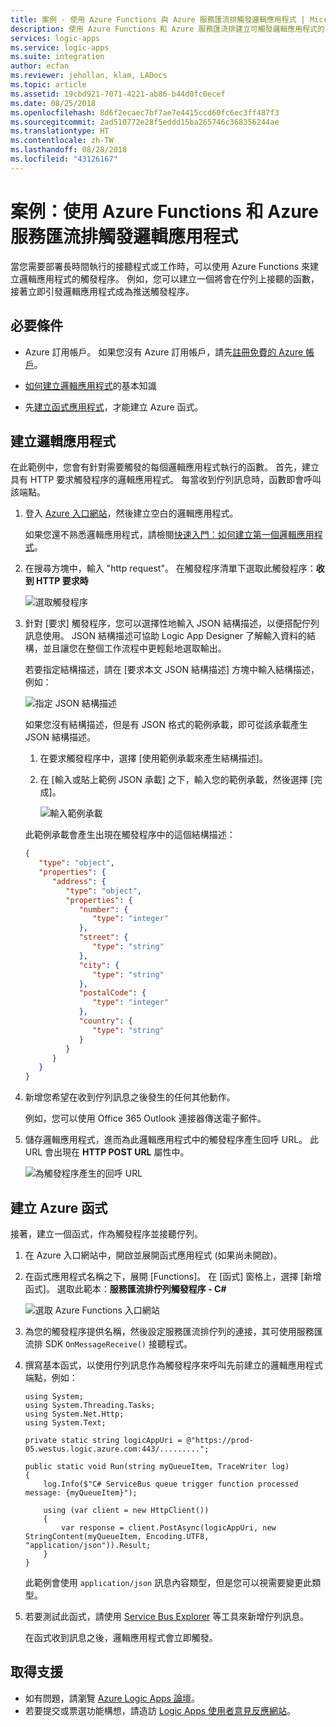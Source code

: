 ```yaml
---
title: 案例 - 使用 Azure Functions 與 Azure 服務匯流排觸發邏輯應用程式 | Microsoft Docs
description: 使用 Azure Functions 和 Azure 服務匯流排建立可觸發邏輯應用程式的函式
services: logic-apps
ms.service: logic-apps
ms.suite: integration
author: ecfan
ms.reviewer: jehollan, klam, LADocs
ms.topic: article
ms.assetid: 19cbd921-7071-4221-ab86-b44d0fc0ecef
ms.date: 08/25/2018
ms.openlocfilehash: 8d6f2ecaec7bf7ae7e4415ccd60fc6ec3ff487f3
ms.sourcegitcommit: 2ad510772e28f5eddd15ba265746c368356244ae
ms.translationtype: HT
ms.contentlocale: zh-TW
ms.lasthandoff: 08/28/2018
ms.locfileid: "43126167"
---
```

# <a name="scenario-trigger-logic-apps-with-azure-functions-and-azure-service-bus"></a>案例：使用 Azure Functions 和 Azure 服務匯流排觸發邏輯應用程式

當您需要部署長時間執行的接聽程式或工作時，可以使用 Azure Functions 來建立邏輯應用程式的觸發程序。 例如，您可以建立一個將會在佇列上接聽的函數，接著立即引發邏輯應用程式成為推送觸發程序。

## <a name="prerequisites"></a>必要條件

* Azure 訂用帳戶。 如果您沒有 Azure 訂用帳戶，請先<a href="https://azure.microsoft.com/free/" target="_blank">註冊免費的 Azure 帳戶</a>。 

* [如何建立邏輯應用程式](../logic-apps/quickstart-create-first-logic-app-workflow.md)的基本知識 

* 先[建立函式應用程式](../azure-functions/functions-create-function-app-portal.md)，才能建立 Azure 函式。

## <a name="create-logic-app"></a>建立邏輯應用程式

在此範例中，您會有針對需要觸發的每個邏輯應用程式執行的函數。 首先，建立具有 HTTP 要求觸發程序的邏輯應用程式。 每當收到佇列訊息時，函數即會呼叫該端點。  

1. 登入 [Azure 入口網站](https://portal.azure.com)，然後建立空白的邏輯應用程式。 

   如果您還不熟悉邏輯應用程式，請檢閱[快速入門：如何建立第一個邏輯應用程式](../logic-apps/quickstart-create-first-logic-app-workflow.md)。

1. 在搜尋方塊中，輸入 "http request"。 在觸發程序清單下選取此觸發程序：**收到 HTTP 要求時**

   ![選取觸發程序](./media/logic-apps-scenario-function-sb-trigger/when-http-request-received-trigger.png)

1. 針對 [要求] 觸發程序，您可以選擇性地輸入 JSON 結構描述，以便搭配佇列訊息使用。 JSON 結構描述可協助 Logic App Designer 了解輸入資料的結構，並且讓您在整個工作流程中更輕鬆地選取輸出。 

   若要指定結構描述，請在 [要求本文 JSON 結構描述] 方塊中輸入結構描述，例如： 

   ![指定 JSON 結構描述](./media/logic-apps-scenario-function-sb-trigger/when-http-request-received-trigger-schema.png)

   如果您沒有結構描述，但是有 JSON 格式的範例承載，即可從該承載產生 JSON 結構描述。

   1. 在要求觸發程序中，選擇 [使用範例承載來產生結構描述]。

   1. 在 [輸入或貼上範例 JSON 承載] 之下，輸入您的範例承載，然後選擇 [完成]。
      
      ![輸入範例承載](./media/logic-apps-scenario-function-sb-trigger/enter-sample-payload.png)

   此範例承載會產生出現在觸發程序中的這個結構描述：

   ```json
   {
      "type": "object",
      "properties": {
         "address": {
            "type": "object",
            "properties": {
               "number": {
                  "type": "integer"
               },
               "street": {
                  "type": "string"
               },
               "city": {
                  "type": "string"
               },
               "postalCode": {
                  "type": "integer"
               },
               "country": {
                  "type": "string"
               }
            }
         }
      }
   }
   ```

1. 新增您希望在收到佇列訊息之後發生的任何其他動作。 

   例如，您可以使用 Office 365 Outlook 連接器傳送電子郵件。

1. 儲存邏輯應用程式，進而為此邏輯應用程式中的觸發程序產生回呼 URL。 此 URL 會出現在 **HTTP POST URL** 屬性中。

   ![為觸發程序產生的回呼 URL](./media/logic-apps-scenario-function-sb-trigger/callback-URL-for-trigger.png)

## <a name="create-azure-function"></a>建立 Azure 函式

接著，建立一個函式，作為觸發程序並接聽佇列。 

1. 在 Azure 入口網站中，開啟並展開函式應用程式 (如果尚未開啟)。 

1. 在函式應用程式名稱之下，展開 [Functions]。 在 [函式] 窗格上，選擇 [新增函式]。 選取此範本：**服務匯流排佇列觸發程序 - C#**
   
   ![選取 Azure Functions 入口網站](./media/logic-apps-scenario-function-sb-trigger/newqueuetriggerfunction.png)

1. 為您的觸發程序提供名稱，然後設定服務匯流排佇列的連接，其可使用服務匯流排 SDK `OnMessageReceive()` 接聽程式。

1. 撰寫基本函式，以使用佇列訊息作為觸發程序來呼叫先前建立的邏輯應用程式端點，例如： 
   
   ```CSharp
   using System;
   using System.Threading.Tasks;
   using System.Net.Http;
   using System.Text;
   
   private static string logicAppUri = @"https://prod-05.westus.logic.azure.com:443/.........";
   
   public static void Run(string myQueueItem, TraceWriter log)
   {
       log.Info($"C# ServiceBus queue trigger function processed message: {myQueueItem}");

       using (var client = new HttpClient())
       {
           var response = client.PostAsync(logicAppUri, new StringContent(myQueueItem, Encoding.UTF8, "application/json")).Result;
       }
   }
   ```

   此範例會使用 `application/json` 訊息內容類型，但是您可以視需要變更此類型。

1. 若要測試此函式，請使用 [Service Bus Explorer](https://github.com/paolosalvatori/ServiceBusExplorer) 等工具來新增佇列訊息。 

   在函式收到訊息之後，邏輯應用程式會立即觸發。

## <a name="get-support"></a>取得支援

* 如有問題，請瀏覽 [Azure Logic Apps 論壇](https://social.msdn.microsoft.com/Forums/en-US/home?forum=azurelogicapps)。
* 若要提交或票選功能構想，請造訪 [Logic Apps 使用者意見反應網站](http://aka.ms/logicapps-wish)。

